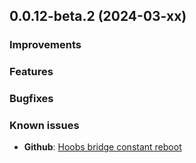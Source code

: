 ## 0.0.12-beta.2 (2024-03-xx)

### Improvements

### Features

### Bugfixes

### Known issues
- **Github**: [Hoobs bridge constant reboot](https://github.com/smhex/homebridge-wled-ws/issues/39)


